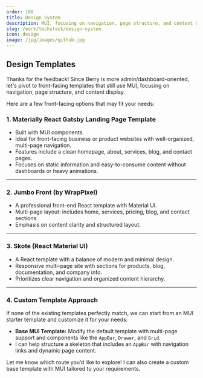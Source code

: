 ```yaml
---
order: 100
title: Design System
description: MUI, focusing on navigation, page structure, and content display
slug: /work/techstack/design-system
icon: design
image: /jpg/images/github.jpg
---
```


## Design Templates

Thanks for the feedback! Since Berry is more admin/dashboard-oriented, let's pivot to front-facing templates that still use MUI, focusing on navigation, page structure, and content display.

Here are a few front-facing options that may fit your needs:

### **1. Materially React Gatsby Landing Page Template**
   - Built with MUI components.
   - Ideal for front-facing business or product websites with well-organized, multi-page navigation.
   - Features include a clean homepage, about, services, blog, and contact pages.
   - Focuses on static information and easy-to-consume content without dashboards or heavy animations.

---

### **2. Jumbo Front (by WrapPixel)**
   - A professional front-end React template with Material UI.
   - Multi-page layout: includes home, services, pricing, blog, and contact sections.
   - Emphasis on content clarity and structured layout.

---

### **3. Skote (React Material UI)**
   - A React template with a balance of modern and minimal design.
   - Responsive multi-page site with sections for products, blog, documentation, and company info.
   - Prioritizes clear navigation and organized content hierarchy.

---

### **4. Custom Template Approach**
   If none of the existing templates perfectly match, we can start from an MUI starter template and customize it for your needs:
   - **Base MUI Template:** Modify the default template with multi-page support and components like the `AppBar`, `Drawer`, and `Grid`.
   - I can help structure a skeleton that includes an `AppBar` with navigation links and dynamic page content.

Let me know which route you’d like to explore! I can also create a custom base template with MUI tailored to your requirements.